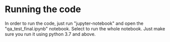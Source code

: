 # Running the code
In order to run the code, just run "jupyter-notebook" and open the "qa_test_final.ipynb" notebook. Select to run the whole notebook. Just make sure you run it using python 3.7 and above. 

